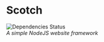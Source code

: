 Scotch
===
![Dependencies Status](https://david-dm.org/Noah-Huppert/Scotch-Core.png)  
*A simple NodeJS website framework*
